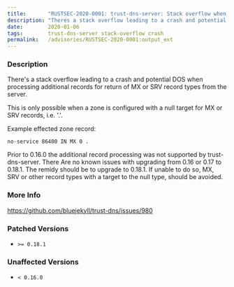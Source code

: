 ```yaml
---
title:       "RUSTSEC-2020-0001: trust-dns-server: Stack overflow when resolving addional records from MX or SRV null targets"
description: "Theres a stack overflow leading to a crash and potential DOS when processing additional records for return of MX or SRV record types from the server. This is only possible when a zone is configured with a null target for MX or SRV records, i.e. .. Example effected zone record text noservice 86400 IN MX 0 .  Prior to 0.16.0 the additional record processing was not supported by trustdnsserver. There Are no known issues with upgrading from 0.16 or 0.17 to 0.18.1. The remidy should be to upgrade to 0.18.1. If unable to do so, MX, SRV or other record types with a target to the null type, should be avoided."
date:        2020-01-06
tags:        trust-dns-server stack-overflow crash
permalink:   /advisories/RUSTSEC-2020-0001:output_ext
---
```


### Description

There's a stack overflow leading to a crash and potential DOS when processing
additional records for return of MX or SRV record types from the server.

This is only possible when a zone is configured with a null target for MX or SRV records, i.e. '.'.

Example effected zone record:
```text
no-service 86400 IN MX 0 .
```

Prior to 0.16.0 the additional record processing was not supported by trust-dns-server. There
Are no known issues with upgrading from 0.16 or 0.17 to 0.18.1. The remidy should be to upgrade to
0.18.1. If unable to do so, MX, SRV or other record types with a target to the null type, should be avoided.

### More Info

<https://github.com/bluejekyll/trust-dns/issues/980>

### Patched Versions

- `>= 0.18.1`



### Unaffected Versions

- `< 0.16.0`
